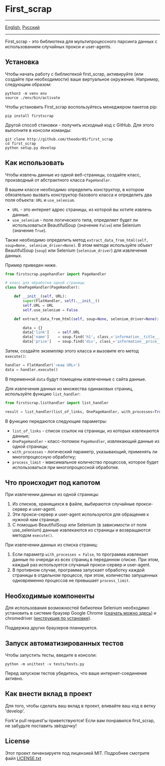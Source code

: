 # First_scrap

- - -
[English](README.md), [Русский](README-ru.md)
- - -

First_scrap - это библиотека для мультипроцессного парсинга данных с использованием случайных прокси и user-agents.

## Установка

Чтобы начать работу с библиотекой first_scrap, активируйте (или создайте при необходимости) ваше виртуальное окружение. Например, следующим образом:

    python3 -m venv env
    source ./env/bin/activate

Чтобы установить First_scrap воспользуйтесь менеджером пакетов pip:

    pip install firstscrap

Другой способ становки - получить исходный код с GitHub. Для этого выполните в консоли команды:

    git clone http://github.com/theodor85/first_scrap
    cd first_scrap
    python setup.py develop

## Как использовать

Чтобы извлечь данные из одной веб-страницы, создайте класс, производный от абстрактного класса `PageHandler`.

В вашем классе необходимо определить конструктор, в котором обязательно вызвать конструктор базового класса и определить два поля объекта: `URL` и `use_selenium`. 

- `URL` - это интернет адрес страницы, из которой вы хотите извлечь данные. 
- `use_selenium` - поле логического типа, определяет будет ли использоваться BeautifulSoup (значение `False`) или Selenium (значение `True`).

Также необходимо определить метод `extract_data_from_html(self, soup=None, selenium_driver=None)`. В этом методе используйте объект BeautifulSoup (`soup`) или Selenium (`selenium_driver`) для извлечения данных. 

Пример приведен ниже.

```python
from firstscrap.pagehandler import PageHandler

# класс для обработки одной страницы
class OnePageHandler(PageHandler):

    def __init__(self, URL):
        super(FlatHandler, self).__init__()
        self.URL = URL
        self.use_selenium = False

    def extract_data_from_html(self, soup=None, selenium_driver=None):

        data = {}
        data['link']    = self.URL
        data['name']    = soup.find('h1', class_='information__title___1nM29').get_text().strip()
        data['price']   = soup.find('div', class_='information__price___2Lpc0').span.get_text().strip()
```
Затем, создайте экземпляр этого класса и вызовите его метод `execute()`:

```python
handler = FlatHandler('<ваш URL>')
data = handler.execute()
```

В переменной `data` будут помещены извлеченные с сайта данные.

Для извлечения данных из множества одинаковых страниц, используйте функцию `list_handler`:
```python
from firstscrap.listhandler import list_handler

result = list_handler(list_of_links, OnePageHandler, with_processes=True, process_limit=5)
```

В функцию передаются следующие параметры:
- `list_of_links` - список ссылок на страницы, из которых извлекаются данные;
- `OnePageHandler` - класс-потомок `PageHandler`, извлекающий данные из одной страницы;
- `with_processes` - логический параметр, указывающий, применять ли многопроцессную обработку;
- `process_limit` - максимальное количество процессов, которое будет использоваться при многопроцессной обработке.

## Что происходит под капотом

При извлечении данных из одной страницы:

1. Из списков, хранящихся в файле, выбираются случайные прокси-сервер и user-agent.
2. Эти прокси-сервер и user-agent используются для обращения к нужной нам странице.
3. С помощью BeautifulSoup или Selenium (в зависимости от поля use_selenium) данные извлекаются из страницы и возвращаются методом `execute()`.

При извлечении данных из списка страниц:

1. Если параметр `with_processes = False`, то программа извлекает данные по очереди из всех страниц в переданном списке. При этом, каждый раз используется случаный прокси-сервер и user-agent.
2. В противном случае, программа запускает обработку каждой страницы в отдельном процессе, при этом, количество запущенных одновременно процессов не превышает `process_limit`. 

## Необходимые компоненты

Для использования возможностей бибиотеки Selenium необходимо установить в сиcтеме браузер Google Chrome ([скачать можно здесь](https://www.google.com/intl/ru_ALL/chrome/)) и chromedriver ([инструкция по установке](https://sites.google.com/a/chromium.org/chromedriver/getting-started)).

Поддержка других браузеров планируется.

## Запуск автоматизированных тестов

Чтобы запустить тесты, введите в консоли:

    python -m unittest -v tests/tests.py

Перед запуском тестов убедитесь, что ваше интернет-соединение активно.

## Как внести вклад в проект

Для того, чтобы сделать ваш вклад в проект, вливайте ваш код в ветку 'develop'.

Fork'и pull request'ы приветствуются! Если вам понравился first_scrap, не забудьте поставить звёздочку! 

## License

Этот проект личензируетя под лицензией MIT. Подробнее смотрите файл [LICENSE.txt](LICENSE.txt)

